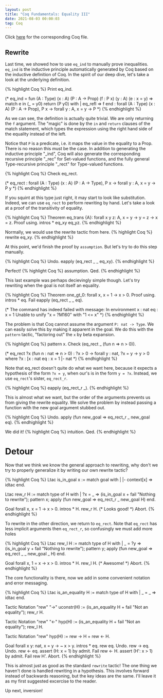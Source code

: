 ```yaml
---
layout: post
title: "Coq Fundamentals: Equality III"
date: 2021-08-03 00:00:03
tag: Coq
---
```


Click [here](/assets/coq/Rew.v) for the corresponding Coq file.

## Rewrite

 Last time, we showed how to use `eq_ind` to manually prove inequalities. `eq_ind` is the 
   inductive principle automatically generated by Coq based on the inductive definition of 
   Coq. In the spirit of our deep dive, let's take a look at the underlying definition.
 
{% highlight Coq %}
Print eq_ind.

(* eq_ind = 
   fun (A : Type) (x : A) (P : A -> Prop) (f : P x) (y : A) (e : x = y) =>
   match e in (_ = y0) return (P y0) with
   | eq_refl => f
   end
   : forall (A : Type) (x : A) (P : A -> Prop),
       P x -> forall y : A, x = y -> P 
 *)
{% endhighlight %}


 As we can see, the definition is actually quite trivial. We are only returning the 
   `f` argument. The "magic" is done by the `in` and `return` clauses of the match 
   statement, which types the expression using the right hand side of the equality 
   instead of the left.

   Notice that `P` is a predicate, i.e. it maps the value in the equality to a Prop. 
   There is no reason this must be the case. In addition to generating the inductive 
   principle "_ind", Coq will also generate the corresponding recursive principle 
   "_rec" for Set-valued functions, and the fully general Type-recursive principle 
   "_rect" for Type-valued functions.
 
{% highlight Coq %}
Check eq_rect.

(* eq_rect
	 : forall (A : Type) (x : A) (P : A -> Type),
       P x -> forall y : A, x = y -> P y
 *)
{% endhighlight %}


 If you squint at this type just right, it may start to look like substitution. Indeed, 
   we can use `eq_rect` to perform rewriting by hand. Let's take a look at a proof of the 
   transitivity of equality.
 
{% highlight Coq %}
Theorem eq_trans {A}: forall x y z: A,
  x = y ->
  y = z -> 
  x = z.
Proof using.
  intros * eq_xy eq_yz.
{% endhighlight %}


 Normally, we would use the rewrite tactic from here. 
{% highlight Coq %}
  rewrite eq_xy.
{% endhighlight %}


 At this point, we'd finish the proof by `assumption`. But let's try to do this step
   manually.

{% highlight Coq %}
  Undo.
  eapply (eq_rect _ _ eq_xy).
{% endhighlight %}


 Perfect! 
{% highlight Coq %}
  assumption.
Qed.
{% endhighlight %}


 This last example was perhaps decievingly simple though. Let's try rewriting when the 
   goal is not itself an equality.

{% highlight Coq %}
Theorem one_gt_0: forall x, x = 1 -> x > 0.
Proof using.
  intros * eq.
  Fail eapply (eq_rect _ _ eq).

(* The command has indeed failed with message:
   In environment
   x : nat
   eq : x = 1
   Unable to unify "x = ?M160" with "1 <= x"
 *)
{% endhighlight %}


 The problem is that Coq cannot assume the argument `P: nat -> Type`. We can easily solve
   this by making it apparent in the goal. We do this with the `pattern` tactic, "factoring out"
   the `x` by beta expansion.
 
{% highlight Coq %}
  pattern x.
  Check (eq_rect _ (fun n => n > 0)).

(* eq_rect ?x (fun n : nat => n > 0)
	    : ?x > 0 -> forall y : nat, ?x = y -> y > 0
   where
   ?x : [x : nat  eq : x = 1 |- nat
 *)
{% endhighlight %}


 Note that eq_rect doesn't quite do what we want here, because it expects a hypothesis 
   of the form `?x = y`, when our's is in the form `y = ?x`. Instead, we use `eq_rect`'s 
   sister, `eq_rect_r`.
 
{% highlight Coq %}
  eapply (eq_rect_r _).
{% endhighlight %}


 This is almost what we want, but the order of the arguments prevents us from giving 
   the rewrite equality. We solve the problem by instead passing a function with the 
   new goal argument stubbed out.
 
{% highlight Coq %}
  Undo.
  apply (fun new_goal => eq_rect_r _ new_goal eq).
{% endhighlight %}


 We did it! 
{% highlight Coq %}
  intuition.
Qed.
{% endhighlight %}


# Detour 

 Now that we think we know the general approach to rewriting, why don't we try to properly 
   generalize it by writing our own rewrite tactic?
 

{% highlight Coq %}
Ltac is_in_goal x :=
  match goal with 
  | |- context[x] => idtac
  end.

Ltac rew_r H :=
  match type of H with 
  | ?x = _ => 
      (is_in_goal x + fail "Nothing to rewrite");
      pattern x;
      apply (fun new_goal => eq_rect_r _ new_goal H)
  end.

Goal forall x, x = 1 -> x > 0.
  intros * H.
  rew_r H.
(* Looks good! *)
Abort.
{% endhighlight %}


 To rewrite in the other direction, we return to `eq_rect`. Note that `eq_rect` has less 
   implicit arguments then `eq_rect_r`, so confusingly we must add more holes
 
{% highlight Coq %}
Ltac rew_l H :=
  match type of H with 
  | _ = ?y => 
      (is_in_goal y + fail "Nothing to rewrite");
      pattern y;
      apply (fun new_goal => eq_rect _ _ new_goal _ H)
  end.
 
Goal forall x, 1 = x -> x > 0.
  intros * H.
  rew_l H.
(* Awesome! *)
Abort.
{% endhighlight %}


 The core functionality is there, now we add in some convenient notation and error messaging.
 

{% highlight Coq %}
Ltac is_an_equality H :=
  match type of H with 
  | _ = _ => idtac
  end.

Tactic Notation "rew" "->" uconstr(H) :=
  (is_an_equality H + fail "Not an equality");
  rew_r H.

Tactic Notation "rew" "<-" hyp(H) :=
  (is_an_equality H + fail "Not an equality");
  rew_l H.

Tactic Notation "rew" hyp(H) :=
  rew -> H +
  rew <- H.

Goal forall x y: nat, x = y -> ~ x > y.
  intros * eq.
  rew eq.
  Undo.
  rew -> eq.
  Undo.
  rew <- eq.
  assert (H: x = 1) by admit.
  Fail rew <- H.
  assert (H': x > 1) by admit.
  Fail rew H'.
Abort.
{% endhighlight %}

 
 This is almost just as good as the standard `rewrite` tactic! The one thing we
   haven't done is handled rewriting in a hypothesis. This involves forward instead 
   of backwards reasoning, but the key ideas are the same. I'll leave it as my first 
   suggested excercise to the reader.

   Up next, inversion!

